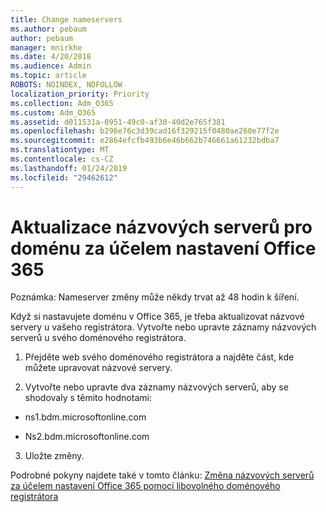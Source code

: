 ```yaml
---
title: Change nameservers
ms.author: pebaum
author: pebaum
manager: mnirkhe
ms.date: 4/20/2018
ms.audience: Admin
ms.topic: article
ROBOTS: NOINDEX, NOFOLLOW
localization_priority: Priority
ms.collection: Adm_O365
ms.custom: Adm_O365
ms.assetid: d011531a-0951-49c0-af30-40d2e765f381
ms.openlocfilehash: b296e76c3d39cad16f329215f0480ae260e77f2e
ms.sourcegitcommit: e2864efcfb493b6e46b662b746661a61232bdba7
ms.translationtype: MT
ms.contentlocale: cs-CZ
ms.lasthandoff: 01/24/2019
ms.locfileid: "29462612"
---
```

# <a name="update-your-domain-nameservers-to-office-365"></a>Aktualizace názvových serverů pro doménu za účelem nastavení Office 365

Poznámka: Nameserver změny může někdy trvat až 48 hodin k šíření.
  
Když si nastavujete doménu v Office 365, je třeba aktualizovat názvové servery u vašeho registrátora. Vytvořte nebo upravte záznamy názvových serverů u svého doménového registrátora.
  
1. Přejděte web svého doménového registrátora a najděte část, kde můžete upravovat názvové servery.
    
2. Vytvořte nebo upravte dva záznamy názvových serverů, aby se shodovaly s těmito hodnotami:
    
  - ns1.bdm.microsoftonline.com
    
  - Ns2.bdm.microsoftonline.com
    
3. Uložte změny.
    
Podrobné pokyny najdete také v tomto článku: [Změna názvových serverů za účelem nastavení Office 365 pomocí libovolného doménového registrátora](https://support.office.com/article/https://support.office.com/en-us/article/Change-nameservers-at-any-domain-registrar-to-set-up-Office-365-a8b487a9-2a45-4581-9dc4-5d28a47010a2.aspx)
  

